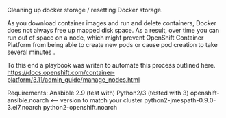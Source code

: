 Cleaning up docker storage / resetting Docker storage.  
  
As you download container images and run and delete containers, Docker does not always free up mapped disk space. As a result, over time you can run out of space on a node, which might prevent OpenShift Container Platform from being able to create new pods or cause pod creation to take several minutes .

To this end a playbook was writen to automate this process outlined here.  
https://docs.openshift.com/container-platform/3.11/admin_guide/manage_nodes.html

Requirements:
Ansbible 2.9 (test with) 
Python2/3 (tested with 3)
openshift-ansible.noarch <-- version to match your cluster
python2-jmespath-0.9.0-3.el7.noarch
python2-openshift.noarch
